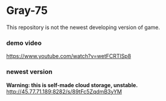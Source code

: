 # Gray-75
This repository is not the newest developing version of game.

### demo video
https://www.youtube.com/watch?v=wetFCRTlSp8

### newest version
**Warning: this is self-made cloud storage, unstable.**
http://45.77.71.189:8282/s/89tFc5ZqdmB3yYM
